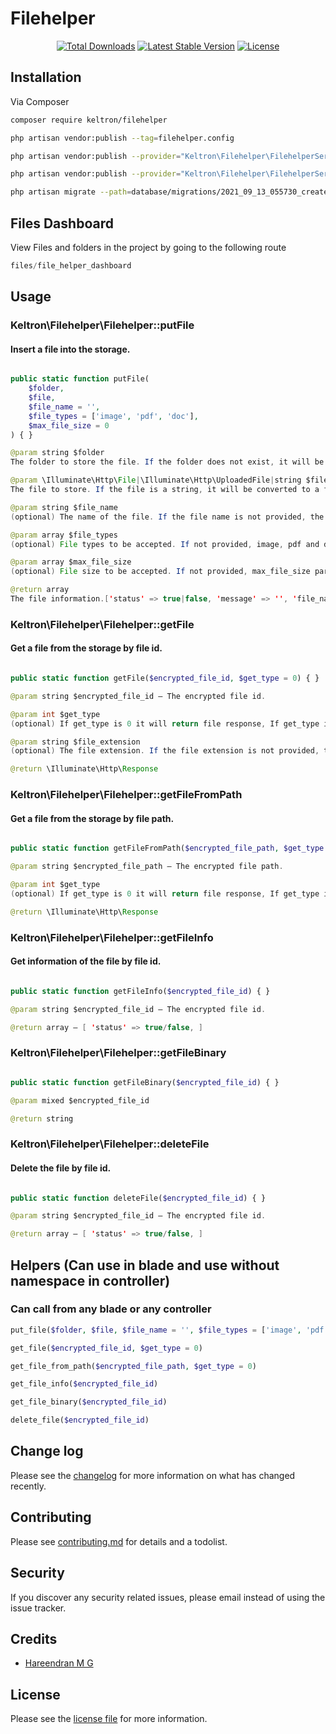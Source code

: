 # Filehelper


<p align="center">
<a href="https://packagist.org/packages/keltron/filehelper"><img src="https://img.shields.io/packagist/dt/keltron/filehelper" alt="Total Downloads"></a>
<a href="https://packagist.org/packages/keltron/filehelper"><img src="https://img.shields.io/packagist/v/keltron/filehelper" alt="Latest Stable Version"></a>
<a href="https://packagist.org/packages/keltron/filehelper"><img src="https://img.shields.io/packagist/l/keltron/filehelper" alt="License"></a>
</p>

## Installation

Via Composer

``` bash
composer require keltron/filehelper
```
```bash
php artisan vendor:publish --tag=filehelper.config
```
```bash
php artisan vendor:publish --provider="Keltron\Filehelper\FilehelperServiceProvider"
```
```bash
php artisan vendor:publish --provider="Keltron\Filehelper\FilehelperServiceProvider" --tag="migrations"
```
```bash
php artisan migrate --path=database/migrations/2021_09_13_055730_create_filehelper_table.php 
```
## Files Dashboard
View Files and folders in the project by going to the following route
```php
files/file_helper_dashboard
```

## Usage

### Keltron\Filehelper\Filehelper::putFile
#### Insert a file into the storage.


``` php

public static function putFile(
    $folder,
    $file,
    $file_name = '',
    $file_types = ['image', 'pdf', 'doc'],
    $max_file_size = 0
) { }

```

``` java
@param string $folder
The folder to store the file. If the folder does not exist, it will be created.

@param \Illuminate\Http\File|\Illuminate\Http\UploadedFile|string $file
The file to store. If the file is a string, it will be converted to a file.

@param string $file_name
(optional) The name of the file. If the file name is not provided, the file name will be the original file name.

@param array $file_types
(optional) File types to be accepted. If not provided, image, pdf and doc files will be accepted. Example: ['image', 'pdf']. Default: ['image', 'pdf', 'doc']

@param array $max_file_size
(optional) File size to be accepted. If not provided, max_file_size parameter in filehelper config file will be used.

@return array
The file information.['status' => true|false, 'message' => '', 'file_name' => '', 'file_path' => '', 'file_url' => '']

```

### Keltron\Filehelper\Filehelper::getFile

#### Get a file from the storage by file id.

``` php

public static function getFile($encrypted_file_id, $get_type = 0) { }

```

``` java
@param string $encrypted_file_id — The encrypted file id.

@param int $get_type
(optional) If get_type is 0 it will return file response, If get_type is 1 the file is forcefully download. By default get_type is 0

@param string $file_extension
(optional) The file extension. If the file extension is not provided, the file extension will be the original file extension.

@return \Illuminate\Http\Response

```

### Keltron\Filehelper\Filehelper::getFileFromPath

#### Get a file from the storage by file path.

``` php

public static function getFileFromPath($encrypted_file_path, $get_type = 0) { }

```

``` java
@param string $encrypted_file_path — The encrypted file path.

@param int $get_type
(optional) If get_type is 0 it will return file response, If get_type is 1 the file is forcefully download. By default get_type is 0

@return \Illuminate\Http\Response
```

### Keltron\Filehelper\Filehelper::getFileInfo

#### Get information of the file by file id.
 ``` php

public static function getFileInfo($encrypted_file_id) { }

```

``` java
@param string $encrypted_file_id — The encrypted file id.

@return array — [ 'status' => true/false, ]
```

### Keltron\Filehelper\Filehelper::getFileBinary
 
 ``` php

public static function getFileBinary($encrypted_file_id) { }

```

``` java
@param mixed $encrypted_file_id

@return string
```

### Keltron\Filehelper\Filehelper::deleteFile

#### Delete the file by file id.

``` php

public static function deleteFile($encrypted_file_id) { }

```

``` java
@param string $encrypted_file_id — The encrypted file id.

@return array — [ 'status' => true/false, ]

```
## Helpers (Can use in blade and use without namespace in controller)
### Can call from any blade or any controller
``` php
put_file($folder, $file, $file_name = '', $file_types = ['image', 'pdf', 'doc'], $max_file_size = 0)

get_file($encrypted_file_id, $get_type = 0)

get_file_from_path($encrypted_file_path, $get_type = 0)

get_file_info($encrypted_file_id)

get_file_binary($encrypted_file_id)

delete_file($encrypted_file_id)
```

## Change log

Please see the [changelog](changelog.md) for more information on what has changed recently.

## Contributing

Please see [contributing.md](contributing.md) for details and a todolist.

## Security

If you discover any security related issues, please email  instead of using the issue tracker.

## Credits
- <a href="https://hareendran.ml">Hareendran M G</a>


## License

Please see the [license file](license.md) for more information.

